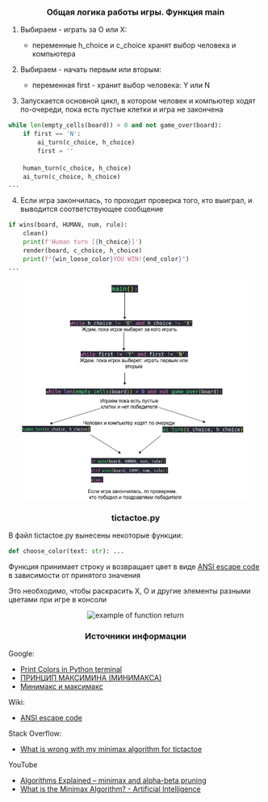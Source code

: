 
### <p align="center">Общая логика работы игры. Функция main</p>

1) Выбираем - играть за O или X:
    - переменные h_choice и c_choice хранят выбор человека и компьютера

2) Выбираем - начать первым или вторым:
    - переменная first - хранит выбор человека: Y или N
3) Запускается основной цикл, в котором человек и компьютер 
ходят по-очереди, пока есть пустые клетки и игра не закончена
~~~~python
while len(empty_cells(board)) > 0 and not game_over(board):
    if first == 'N':
        ai_turn(c_choice, h_choice)
        first = ''
      
    human_turn(c_choice, h_choice)
    ai_turn(c_choice, h_choice)
...
~~~~
4) Если игра закончилась, то проходит проверка того, кто выиграл,
и выводится соответствующее сообщение
~~~~python
if wins(board, HUMAN, num, rule):
    clean()
    print(f'Human turn [{h_choice}]')
    render(board, c_choice, h_choice)
    print(f"{win_loose_color}YOU WIN!{end_color}")
...
~~~~

<p align="center"><img src="images/main.png" alt = "main function" width="450"></p>

### <p align="center">tictactoe.py</p>
В файл tictactoe.py вынесены некоторые функции:

~~~~python
def choose_color(text: str): ...
~~~~~

Функция принимает строку и возвращает цвет в виде [ANSI escape code](https://en.wikipedia.org/wiki/ANSI_escape_code) в зависимости от принятого значения

Это необходимо, чтобы раскрасить X, O и другие элементы разными цветами при игре в консоли

<p align="center"><img src="images/choose_color.png" alt = "example of function return" width="450"></p>

### <p align="center">Источники информации</p>
Google:
- [Print Colors in Python terminal](https://www.geeksforgeeks.org/print-colors-python-terminal/)
- [ПРИНЦИП МАКСИМИНА (МИНИМАКСА)](http://www.math.mrsu.ru/text/courses/method/princip_maxmin_minmax.htm)
- [Минимакс и максимакс](https://math.semestr.ru/games/minimax.php)

Wiki:
- [ANSI escape code](https://en.wikipedia.org/wiki/ANSI_escape_code)

Stack Overflow:
- [What is wrong with my minimax algorithm for tictactoe](https://stackoverflow.com/questions/31617469/what-is-wrong-with-my-minimax-algorithm-for-tictactoe)

YouTube
- [Algorithms Explained – minimax and alpha-beta pruning](https://youtu.be/l-hh51ncgDI)
- [What is the Minimax Algorithm? - Artificial Intelligence](https://youtu.be/KU9Ch59-4vw)